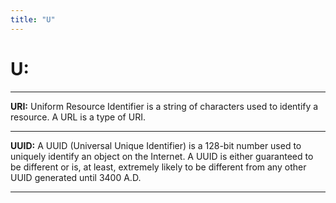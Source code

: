 ```yaml
---
title: "U"
---
```


# **U:** 
___


**URI:** 
Uniform Resource Identifier is a string of characters used to identify a resource. A URL is a type of URI.
___


**UUID:** 
A UUID (Universal Unique Identifier) is a 128-bit number used to uniquely identify an object on the Internet. 
A UUID is either guaranteed to be different or is, at least, extremely likely to be different from any other 
UUID generated until 3400 A.D. 
___


